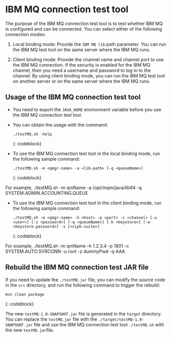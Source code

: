 # IBM MQ connection test tool

The purpose of the IBM MQ connection test tool is to test whether IBM MQ is configured and can be connected. You can select either of the following connection modes:

1. Local binding mode: Provide the `IBM MQ lib` path parameter. You can run the IBM MQ test tool on the same server where the IBM MQ runs.

2. Client binding mode: Provide the channel name and channel port to use the IBM MQ connection. If the security is enabled for the IBM MQ channel, then you need a username and password to log in to the channel. By using client binding mode, you can run the IBM MQ test tool on another server or on the same server where the IBM MQ runs. 

## Usage of the IBM MQ connection test tool

- You need to export the `JAVA_HOME` environment variable before you use the IBM MQ connection test tool.

- You can obtain the usage with the command: 

  ```
  ./testMQ.sh -help 
  ```
  {: codeblock}

- To use the IBM MQ connection test tool in the local binding mode, run the following sample command: 

  ```
  ./testMQ.sh -m <qmgr-name> -a <lib-path> [-q <queueName>]
  ```
  {: codeblock}

For example, ./testMQ.sh -m qmName -a /opt/mqm/java/lib64 -q SYSTEM.ADMIN.ACCOUNTING.QUEUE

- To use the IBM MQ connection test tool in the client binding mode, run the following sample command: 

  ```
  ./testMQ.sh -m <qmgr-name> -h <host> -p <port> -c <channel> [-u <user>] [-z <password>] [-q <queueName>] [-k <keystore>] [-w <keystore-password>] -s [<ciph-suite>]
  ```
  {: codeblock}

For example, ./testMQ.sh -m qmName -h 1.2.3.4 -p 1801 -c SYSTEM.AUTO.SVRCONN -u root -z dummyPwd -q AAA

## Rebuild the IBM MQ connection test JAR file

If you need to update the `./testMQ.jar` file, you can modify the source code in the `src` directory, and run the following command to trigger the rebuild:

```
mvn clean package
```
{: codeblock}

The new `testMQ-1.0-SNAPSHOT.jar` file is generated in the `target` directory. You can replace the `testMQ.jar` file with the `./target/testMQ-1.0-SNAPSHOT.jar` file and use the IBM MQ connection test tool `./testMQ.sh` with the new `testMQ.jar`file.